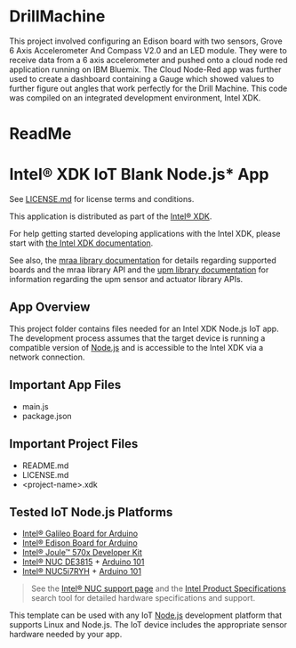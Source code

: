 # DrillMachine
 This project involved configuring an Edison board with two sensors, Grove 6 Axis Accelerometer And Compass V2.0 and an LED module. They were to receive data from a 6 axis accelerometer and pushed onto a cloud node red application running on IBM Bluemix. The Cloud Node-Red app was further used to create a dashboard containing a Gauge which showed values to further figure out angles that work perfectly for the Drill Machine. This code was compiled on an integrated development environment, Intel XDK.



# ReadMe
Intel® XDK IoT Blank Node.js\* App 
===================================

See [LICENSE.md](LICENSE.md) for license terms and conditions.

This application is distributed as part of the
[Intel® XDK](http://xdk.intel.com).

For help getting started developing applications with the
Intel XDK, please start with
[the Intel XDK documentation](https://software.intel.com/en-us/xdk/docs).

See also, the
[mraa library documentation](https://iotdk.intel.com/docs/master/mraa/index.html)
for details regarding supported boards and the mraa library API and the
[upm library documentation](https://iotdk.intel.com/docs/master/upm/) for
information regarding the upm sensor and actuator library APIs.

App Overview
------------

This project folder contains files
needed for an Intel XDK Node.js IoT app. The development process assumes that
the target device is running a compatible version of
[Node.js](http://nodejs.org) and is accessible to the Intel XDK via a network
connection.

Important App Files
-------------------

* main.js
* package.json

Important Project Files
-----------------------

* README.md
* LICENSE.md
* \<project-name\>.xdk

Tested IoT Node.js Platforms
----------------------------

* [Intel® Galileo Board for Arduino](http://intel.com/galileo)
* [Intel® Edison Board for Arduino](http://intel.com/edison)
* [Intel® Joule™ 570x Developer Kit](http://intel.com/joule)
* [Intel® NUC DE3815] + [Arduino 101](http://intel.com/arduino)
* [Intel® NUC5i7RYH] + [Arduino 101](http://intel.com/arduino)

[Intel® NUC DE3815]: http://ark.intel.com/products/78577/Intel-NUC-Kit-DE3815TYKHE
[Intel® NUC5i7RYH]: https://ark.intel.com/products/87570/Intel-NUC-Kit-NUC5i7RYH

> See the [Intel® NUC support page](http://www.intel.com/nucsupport)
> and the [Intel Product Specifications](http://ark.intel.com/) search tool
> for detailed hardware specifications and support.

This template can be used with any IoT [Node.js](http://nodejs.org)
development platform that supports Linux and Node.js. The IoT device
includes the appropriate sensor hardware needed by your app. 

[1]: https://software.intel.com/en-us/xdk/docs/target-device-software-prereqs
